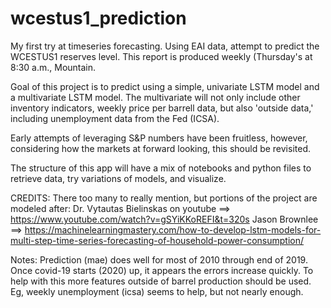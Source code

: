 # wcestus1_prediction
My first try at timeseries forecasting. Using EAI data, attempt to predict the WCESTUS1 reserves level. This report is produced weekly (Thursday's at 8:30 a.m., Mountain.

Goal of this project is to predict using a simple, univariate LSTM model and a multivariate LSTM model. The multivariate will not only include other inventory indicators, weekly price per barrell data, but also 'outside data,' including unemployment data from the Fed (ICSA).

Early attempts of leveraging S&P numbers have been fruitless, however, considering how the markets at forward looking, this should be revisited.

The structure of this app will have a mix of notebooks and python files to retrieve data, try variations of models, and visualize.




CREDITS:
There too many to really mention, but portions of the project are modeled after:
Dr. Vytautas Bielinskas on youtube ==> https://www.youtube.com/watch?v=gSYiKKoREFI&t=320s
Jason Brownlee  ==> https://machinelearningmastery.com/how-to-develop-lstm-models-for-multi-step-time-series-forecasting-of-household-power-consumption/


Notes:
Prediction (mae) does well for most of 2010 through end of 2019. Once covid-19 starts (2020) up, it appears the errors increase quickly. To help with this more features outside of barrel production should be used. Eg, weekly unemployment (icsa) seems to help, but not nearly enough. 